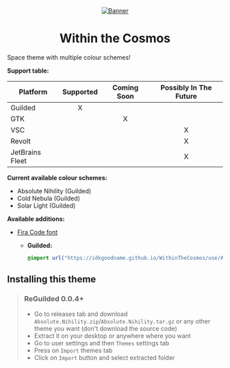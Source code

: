 <div align="center">
  <a href="https://guilded.gg/">
    <img alt="Banner" src="https://raw.githubusercontent.com/IdkGoodName/WithinTheCosmos/main/assets/banner.png">
  </a>
  <h1>Within the Cosmos</h1>
</div>

Space theme with multiple colour schemes!

**Support table:**

| Platform        | Supported | Coming Soon | Possibly In The Future |
|-----------------|:---------:|:-----------:|:----------------------:|
| Guilded         |     X     |             |                        |
| GTK             |           |      X      |                        |
| VSC             |           |             |           X            |
| Revolt          |           |             |           X            |
| JetBrains Fleet |           |             |           X            |

**Current available colour schemes:**
- Absolute Nihility (Guilded)
- Cold Nebula (Guilded)
- Solar Light (Guilded)

**Available additions:**
- [Fira Code font](https://github.com/tonsky/FiraCode)
  - **Guilded:**

    ```css
    @import url("https://idkgoodname.github.io/WithinTheCosmos/use/Addons/guilded-firacode.css");
    ```

## Installing this theme

> ### ReGuilded 0.0.4+
> - Go to releases tab and download `Absolute.Nihility.zip`/`Absolute.Nihility.tar.gz` or any other theme you want (don't download the source code)
> - Extract it on your desktop or anywhere where you want
> - Go to user settings and then `Themes` settings tab
> - Press on `Import` themes tab
> - Click on `Import` button and select extracted folder